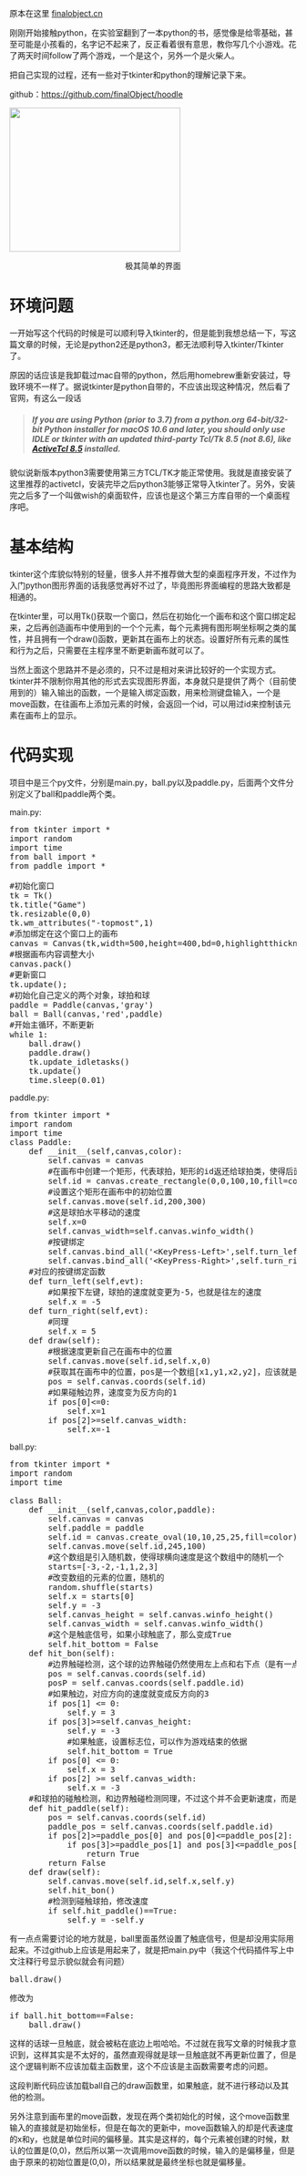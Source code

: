 原本在这里 <a href="http://finalobject.cn/lucario/hoddle">finalobject.cn</a>

刚刚开始接触python，在实验室翻到了一本python的书，感觉像是给零基础，甚至可能是小孩看的，名字记不起来了，反正看着很有意思，教你写几个小游戏。花了两天时间follow了两个游戏，一个是这个，另外一个是火柴人。

把自己实现的过程，还有一些对于tkinter和python的理解记录下来。

github：<a href="https://github.com/finalObject/hoodle">https://github.com/finalObject/hoodle</a>

<img class="size-medium wp-image-200 aligncenter" src="http://finalobject.cn/wp-content/uploads/2018/09/hoddle-1-300x253.jpg" alt="" width="300" height="253" />
<p style="text-align: center;">极其简单的界面</p>

<h1>环境问题</h1>
一开始写这个代码的时候是可以顺利导入tkinter的，但是能到我想总结一下，写这篇文章的时候，无论是python2还是python3，都无法顺利导入tkinter/Tkinter了。

原因的话应该是我卸载过mac自带的python，然后用homebrew重新安装过，导致环境不一样了。据说tkinter是python自带的，不应该出现这种情况，然后看了官网，有这么一段话
<blockquote>
<h5>If you are using Python (prior to 3.7) from a python.org 64-bit/32-bit Python installer for macOS 10.6 and later, you should only use IDLE or tkinter with an updated third-party Tcl/Tk 8.5 (not 8.6), like <a class="reference external" href="http://www.activestate.com/activetcl/downloads">ActiveTcl 8.5</a> installed.</h5>
</blockquote>
貌似说新版本python3需要使用第三方TCL/TK才能正常使用。我就是直接安装了这里推荐的activetcl，安装完毕之后python3能够正常导入tkinter了。另外，安装完之后多了一个叫做wish的桌面软件，应该也是这个第三方库自带的一个桌面程序吧。
<h1>基本结构</h1>
tkinter这个库貌似特别的轻量，很多人并不推荐做大型的桌面程序开发，不过作为入门python图形界面的话我感觉再好不过了，毕竟图形界面编程的思路大致都是相通的。

在tkinter里，可以用Tk()获取一个窗口，然后在初始化一个画布和这个窗口绑定起来，之后再创造画布中使用到的一个个元素，每个元素拥有图形啊坐标啊之类的属性，并且拥有一个draw()函数，更新其在画布上的状态。设置好所有元素的属性和行为之后，只需要在主程序里不断更新画布就可以了。

当然上面这个思路并不是必须的，只不过是相对来讲比较好的一个实现方式。tkinter并不限制你用其他的形式去实现图形界面，本身就只是提供了两个（目前使用到的）输入输出的函数，一个是输入绑定函数，用来检测键盘输入，一个是move函数，在往画布上添加元素的时候，会返回一个id，可以用过id来控制该元素在画布上的显示。
<h1>代码实现</h1>
项目中是三个py文件，分别是main.py，ball.py以及paddle.py，后面两个文件分别定义了ball和paddle两个类。

main.py:
<pre class="lang:python decode:true" title="main.py">from tkinter import *
import random
import time
from ball import *
from paddle import *

#初始化窗口
tk = Tk()
tk.title("Game")
tk.resizable(0,0)
tk.wm_attributes("-topmost",1)
#添加绑定在这个窗口上的画布
canvas = Canvas(tk,width=500,height=400,bd=0,highlightthickness=0)
#根据画布内容调整大小
canvas.pack()
#更新窗口
tk.update();
#初始化自己定义的两个对象，球拍和球
paddle = Paddle(canvas,'gray')
ball = Ball(canvas,'red',paddle)
#开始主循环，不断更新
while 1:
    ball.draw()
    paddle.draw()
    tk.update_idletasks()
    tk.update()
    time.sleep(0.01)
</pre>
paddle.py:
<pre class="lang:python decode:true" title="paddle.py">from tkinter import *
import random
import time
class Paddle:
    def __init__(self,canvas,color):
        self.canvas = canvas
        #在画布中创建一个矩形，代表球拍，矩形的id返还给球拍类，使得后面能够对其进行空寂
        self.id = canvas.create_rectangle(0,0,100,10,fill=color)
        #设置这个矩形在画布中的初始位置
        self.canvas.move(self.id,200,300)
        #这是球拍水平移动的速度
        self.x=0
        self.canvas_width=self.canvas.winfo_width()
        #按键绑定
        self.canvas.bind_all('&lt;KeyPress-Left&gt;',self.turn_left)
        self.canvas.bind_all('&lt;KeyPress-Right&gt;',self.turn_right)
    #对应的按键绑定函数   
    def turn_left(self,evt):
        #如果按下左键，球拍的速度就变更为-5，也就是往左的速度
        self.x = -5
    def turn_right(self,evt):
        #同理
        self.x = 5
    def draw(self):
        #根据速度更新自己在画布中的位置
        self.canvas.move(self.id,self.x,0)
        #获取其在画布中的位置，pos是一个数组[x1,y1,x2,y2]，应该就是左上点和右下点的坐标
        pos = self.canvas.coords(self.id)
        #如果碰触边界，速度变为反方向的1
        if pos[0]&lt;=0:
            self.x=1
        if pos[2]&gt;=self.canvas_width:
            self.x=-1</pre>
ball.py:
<pre class="lang:python decode:true" title="ball.py">from tkinter import *
import random
import time

class Ball:
    def __init__(self,canvas,color,paddle):
        self.canvas = canvas
        self.paddle = paddle
        self.id = canvas.create_oval(10,10,25,25,fill=color)
        self.canvas.move(self.id,245,100)
        #这个数组是引入随机数，使得球横向速度是这个数组中的随机一个
        starts=[-3,-2,-1,1,2,3]
        #改变数组的元素的位置，随机的
        random.shuffle(starts)
        self.x = starts[0]
        self.y = -3
        self.canvas_height = self.canvas.winfo_height()
        self.canvas_width = self.canvas.winfo_width()
        #这个是触底信号，如果小球触底了，那么变成True
        self.hit_bottom = False
    def hit_bon(self):
        #边界触碰检测，这个球的边界触碰仍然使用左上点和右下点（是有一点不科学）
        pos = self.canvas.coords(self.id)
        posP = self.canvas.coords(self.paddle.id)
        #如果触边，对应方向的速度就变成反方向的3
        if pos[1] &lt;= 0:
            self.y = 3
        if pos[3]&gt;=self.canvas_height:
            self.y = -3
            #如果触底，设置标志位，可以作为游戏结束的依据
            self.hit_bottom = True
        if pos[0] &lt;= 0:
            self.x = 3
        if pos[2] &gt;= self.canvas_width:
            self.x = -3
    #和球拍的碰触检测，和边界触碰检测同理，不过这个并不会更新速度，而是吧信号返回
    def hit_paddle(self):
        pos = self.canvas.coords(self.id)
        paddle_pos = self.canvas.coords(self.paddle.id)
        if pos[2]&gt;=paddle_pos[0] and pos[0]&lt;=paddle_pos[2]:
            if pos[3]&gt;=paddle_pos[1] and pos[3]&lt;=paddle_pos[3]:
                return True
        return False
    def draw(self):
        self.canvas.move(self.id,self.x,self.y)
        self.hit_bon()
        #检测到碰触球拍，修改速度
        if self.hit_paddle()==True:
            self.y = -self.y
</pre>
有一点点需要讨论的地方就是，ball里面虽然设置了触底信号，但是却没用实际用起来。不过github上应该是用起来了，就是把main.py中（我这个代码插件写上中文注释行号显示貌似就会有问题）
<pre class="lang:python decode:true ">ball.draw()</pre>
修改为
<pre class="lang:default decode:true ">if ball.hit_bottom==False:
    ball.draw()</pre>
这样的话球一旦触底，就会被粘在底边上啦哈哈。不过就在我写文章的时候我才意识到，这样其实是不太好的，虽然直观得就是球一旦触底就不再更新位置了，但是这个逻辑判断不应该加载主函数里，这个不应该是主函数需要考虑的问题。

这段判断代码应该加载ball自己的draw函数里，如果触底，就不进行移动以及其他的检测。

另外注意到画布里的move函数，发现在两个类初始化的时候，这个move函数里输入的直接就是初始坐标，但是在每次的更新中，move函数输入的却是代表速度的x和y，也就是单位时间的偏移量。其实是这样的，每个元素被创建的时候，默认的位置是(0,0)，然后所以第一次调用move函数的时候，输入的是偏移量，但是由于原来的初始位置是(0,0)，所以结果就是最终坐标也就是偏移量。
